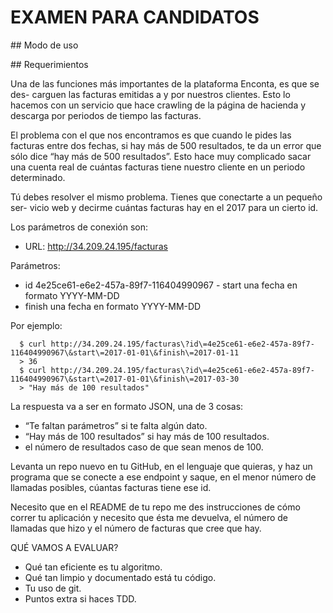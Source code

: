 EXAMEN PARA CANDIDATOS  
======================

## Modo de uso



## Requerimientos

Una de las funciones más importantes de la plataforma Enconta, es que se des- carguen las facturas emitidas a y por nuestros clientes. Esto lo hacemos con un servicio que hace crawling de la página de hacienda y descarga por periodos de tiempo las facturas.  

El problema con el que nos encontramos es que cuando le pides las facturas entre dos fechas, si hay más de 500 resultados, te da un error que sólo dice “hay más de 500 resultados”. Esto hace muy complicado sacar una cuenta real de cuántas facturas tiene nuestro cliente en un periodo determinado.  

Tú debes resolver el mismo problema. Tienes que conectarte a un pequeño ser- vicio web y decirme cuántas facturas hay en el 2017 para un cierto id.  

Los parámetros de conexión son:

 - URL: http://34.209.24.195/facturas

Parámetros:

 - id 4e25ce61-e6e2-457a-89f7-116404990967 - start una fecha en formato YYYY-MM-DD
 - finish una fecha en formato YYYY-MM-DD

Por ejemplo:

```
  $ curl http://34.209.24.195/facturas\?id\=4e25ce61-e6e2-457a-89f7-116404990967\&start\=2017-01-01\&finish\=2017-01-11
  > 36
  $ curl http://34.209.24.195/facturas\?id\=4e25ce61-e6e2-457a-89f7-116404990967\&start\=2017-01-01\&finish\=2017-03-30
  > "Hay más de 100 resultados"
```

La respuesta va a ser en formato JSON, una de 3 cosas:

 - “Te faltan parámetros” si te falta algún dato.  
 - “Hay más de 100 resultados” si hay más de 100 resultados.  
 - el número de resultados caso de que sean menos de 100.  

Levanta un repo nuevo en tu GitHub, en el lenguaje que quieras, y haz un programa que se conecte a ese endpoint y saque, en el menor número de llamadas posibles, cúantas facturas tiene ese id.

Necesito que en el README de tu repo me des instrucciones de cómo correr tu aplicación y necesito que ésta me devuelva, el número de llamadas que hizo y el número de facturas que cree que hay.

QUÉ VAMOS A EVALUAR?  

- Qué tan eficiente es tu algoritmo.  
- Qué tan limpio y documentado está tu código.  
- Tu uso de git.  
- Puntos extra si haces TDD.  